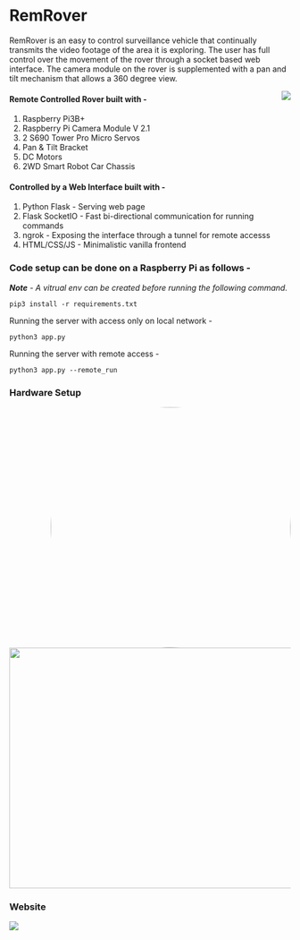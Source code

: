 # RemRover

RemRover is an easy to control surveillance vehicle that continually transmits the video footage of the area it is exploring. The user has full control over the 
movement of the rover through a socket based web interface. The camera module on the rover is supplemented with a pan and tilt mechanism that allows a 360 
degree view. 

<img align="right" src="https://user-images.githubusercontent.com/74781344/151489411-dbec2c7e-0532-407a-a16a-45ae372b0cf4.jpg">

#### Remote Controlled Rover built with - ####
1. Raspberry Pi3B+
2. Raspberry Pi Camera Module V 2.1
3. 2 S690 Tower Pro Micro Servos
4. Pan & Tilt Bracket 
5. DC Motors 
6. 2WD Smart Robot Car Chassis 

#### Controlled by a Web Interface built with - ####
1. Python Flask - Serving web page
2. Flask SocketIO - Fast bi-directional communication for running commands
3. ngrok - Exposing the interface through a tunnel for remote accesss
4. HTML/CSS/JS - Minimalistic vanilla frontend 


### Code setup can be done on a Raspberry Pi as follows - ### 

_**Note** - A vitrual env can be created before running the following command._

```
pip3 install -r requirements.txt
```

Running the server with access only on local network - 

```
python3 app.py
```

Running the server with remote access - 

```
python3 app.py --remote_run
```
### Hardware Setup ### 
<img align="right" src="https://user-images.githubusercontent.com/74781344/160652655-47335fb6-a509-4a79-9d82-70a13e9e2415.jpeg" width="430" height="430" style="border-radius:50%">
<img src="https://user-images.githubusercontent.com/74781344/160652646-41234466-3584-40de-89f6-ba0ec68dc416.jpeg" width="530" height="430">

### Website ###
<img src="https://user-images.githubusercontent.com/74781344/160654050-4fd0b75c-245e-496a-a963-13ec0cd1ab77.png">
